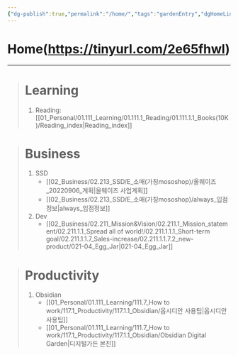 ```yaml
---
{"dg-publish":true,"permalink":"/home/","tags":"gardenEntry","dgHomeLink":true,"dgPassFrontmatter":false}
---
```



# Home(https://tinyurl.com/2e65fhwl)
---

> # Learning
> 	1. Reading: [[01_Personal/01.111_Learning/01.111.1_Reading/01.111.1.1_Books(10K)/Reading_index|Reading_index]]

> # Business
> 	1. SSD
> 		- [[02_Business/02.213_SSD/E_소매(가칭mososhop)/올웨이즈_20220906_계획|올웨이즈 사업계획]]
> 		- [[02_Business/02.213_SSD/E_소매(가칭mososhop)/always_입점정보|always_입점정보]]
> 	2. Dev
> 		- [[02_Business/02.211_Mission&Vision/02.211.1_Mission_statement/02.211.1.1_Spread all of world!/02.211.1.1.1_Short-term goal/02.211.1.1.7_Sales-increase/02.211.1.1.7.2_new-product/021-04_Egg_Jar|021-04_Egg_Jar]]

> # Productivity
> 	1. Obsidian
> 		- [[01_Personal/01.111_Learning/111.7_How to work/117.1_Productivity/117.1.1_Obsidian/옵시디안 사용팁|옵시디안 사용팁]]
> 		- [[01_Personal/01.111_Learning/111.7_How to work/117.1_Productivity/117.1.1_Obsidian/Obsidian Digital Garden|디지털가든 본진]]
